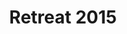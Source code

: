 ---
layout: page-fullwidth
title: "Retreat 2015"
subheadline: "Become a part of UBC's premiere music, spirit, and social club!"
meta_teaser: "Join the Thunderbird Marching Band this September for four days of marching, music, and mingling before classes start."
teaser: "Join the Thunderbird Marching Band this September for four days of marching, music, and mingling before classes start."
image:
    thumb: thumb_retreat.jpg
    homepage: homepage_retreat.jpg
    caption: Credits to Rich Lam
    caption_url: "http://www.tbirdphotos.com"
categories:
    - news
---